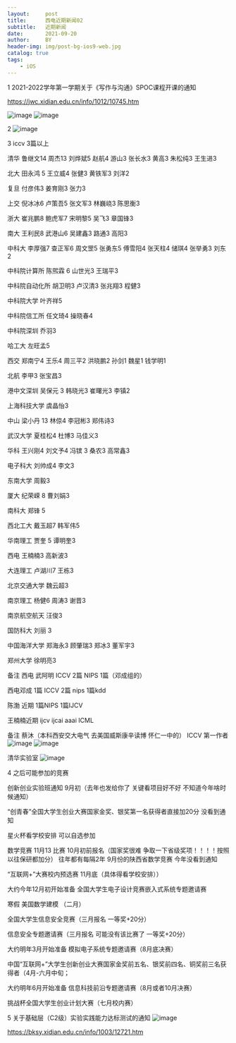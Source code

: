 ```yaml
---
layout:     post
title:      西电近期新闻02
subtitle:   近期新闻
date:       2021-09-20
author:     BY
header-img: img/post-bg-ios9-web.jpg
catalog: true
tags:
    - iOS
---
```


1  2021-2022学年第一学期关于《写作与沟通》SPOC课程开课的通知 

https://jwc.xidian.edu.cn/info/1012/10745.htm

![image](https://user-images.githubusercontent.com/24884878/133977121-c9d6cafd-5a17-4d9d-b964-8f68ce9bed9d.png)
![image](https://user-images.githubusercontent.com/24884878/133977140-dc510c0d-4bfa-4db9-a171-9001612ea20a.png)

2 ![image](https://user-images.githubusercontent.com/24884878/133977196-08ffa9eb-5310-495a-b3f1-3492debba7cd.png)

3 iccv 3篇以上 

 清华 鲁继文14 周杰13 刘烨斌5 赵航4 游山3 张长水3 黄高3 朱松纯3 王生进3 
 
 北大 田永鸿 5 王立威4 张健3  黄铁军3  刘洋2 
 
 复旦 付彦伟3 姜育刚3 张力3 
 
 上交 倪冰冰6 卢策吾5 张文军3 林巍峣3 陈思衡3
 
 浙大 崔兆鹏8 鲍虎军7 宋明黎5 吴飞3 章国锋3
 
 南大 王利民8 武港山6 吴建鑫3 路通3 高阳3 
 
 中科大 李厚强7 查正军6 周文罡5 张勇东5 傅雪阳4 张天柱4 储琪4 张举勇3 刘东2 
 
 中科院计算所 陈煕霖 6 山世光3 王瑞平3
 
 中科院自动化所 胡卫明3 卢汉清3 张兆翔3 程健3
 
 中科院大学 叶齐祥5
 
 中科院信工所 任文琦4 操晓春4 
 
 中科院深圳 乔羽3
 
 哈工大 左旺孟5 
 
 西交 郑南宁4 王乐4 周三平2 洪晓鹏2 孙剑1 魏星1 钱学明1 
 
 北航 李甲3 张宝昌3
 
 港中文深圳 吴保元 3 韩晓光3 崔曙光3 李镇2 
 
 上海科技大学 虞晶怡3
 
 中山 梁小丹 13  林倞4 李冠彬3 郑伟诗3 
 
 武汉大学 夏桂松4 杜博3 马佳义3
 
 华科 王兴刚4 刘文予4 冯镔 3  桑农3 高常鑫3 
 
 电子科大 刘帅成4 李文3 
 
 东南大学 周毅3 
 
 厦大 纪荣嵘 8 曹刘娟3 
 
 南科大 郑锋 5 
 
 西北工大 戴玉超7 韩军伟5 
 
 华南理工 贾奎 5 谭明奎3 
 
 西电 王楠楠3 高新波3 
 
 大连理工 卢湖川7 王栋3 
 
 北京交通大学 魏云超3 
 
 南京理工 杨健6 周涛3 谢晋3 
 
 南京航空航天 汪俊3
 
 国防科大 刘丽 3 
 
 中国海洋大学 郑海永3 顾肇瑞3 郑冰3 董军宇3
 
 郑州大学 徐明亮3
 
 
 
 备注 西电 武阿明 ICCV 2篇 NIPS 1篇（邓成组的）
 
 西电邓成 1篇 ICCV   2篇 nips 1篇kdd 
 
 陈渤 近期 1篇NIPS 1篇IJCV
 
 王楠楠近期 ijcv ijcai aaai ICML
 
 
 备注 蔡沐（本科西安交大电气 去美国威斯康辛读博 怀仁一中的）
 ICCV 第一作者
 ![image](https://user-images.githubusercontent.com/24884878/137182683-4d0e8957-9774-4c47-a3f7-8d789c838b6b.png)
![image](https://user-images.githubusercontent.com/24884878/137182764-2cab1d24-9d8a-499c-aad4-2f5943942670.png)


清华实验室 
![image](https://user-images.githubusercontent.com/24884878/137193640-44d31842-72a0-4f37-b4d3-43c6e9a01d2b.png)

 
 4 之后可能参加的竞赛 
 
 创新创业实验班通知 9月初（去年也发给你了 关键看项目好不好 不知道今年啥时候通知）
 
“创青春”全国大学生创业大赛国家金奖、银奖第一名获得者直接加20分 没看到通知 

星火杯看学校安排 可以自选参加


数学竞赛 11月13 比赛 10月初前报名（国家奖很难 争取一下省级奖项！！！！按照以往保研都加分） 往年都有每隔2年 9月份的陕西省数学竞赛 今年没看到通知

“互联网+”大赛校内预选赛 11月底（具体得看学校安排））

大约今年12月初开始准备 全国大学生电子设计竞赛嵌入式系统专题邀请赛



寒假 美国数学建模 （二月） 

全国大学生信息安全竞赛（三月报名 一等奖+20分）

信息安全专题邀请赛（三月报名 可能没有该比赛了 一等奖+20分）

大约明年3月开始准备 模拟电子系统专题邀请赛（8月底决赛）

中国“互联网+”大学生创新创业大赛国家金奖前五名、银奖前四名、铜奖前三名获得者（4月-六月中旬；

大约明年6月开始准备 信息科技前沿专题邀请赛（8月或者10月决赛）

挑战杯全国大学生创业计划大赛（七月校内赛）

5 关于基础层（C2级）实验实践能力达标测试的通知
![image](https://user-images.githubusercontent.com/24884878/135036706-690aa50b-7137-48cb-9483-72fed3b49c98.png)

https://bksy.xidian.edu.cn/info/1003/12721.htm 
